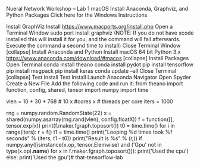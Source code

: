 Nueral Network Workshop – Lab 1 macOS
Install Anaconda, Graphviz, and Python Packages
Click here for the Windows Instructions

Install GraphViz
Install https://www.macports.org/install.php
Open a Terminal Window
sudo port install graphviz (NOTE: If you do not have xcode installed this will install it for you, and the command will fail afterwards. Execute the command a second time to install)
Close Terminal Window
[collapse]
Install Anaconda and Python
Install macOS 64 bit Python 3.x https://www.anaconda.com/download/#macos
[collapse]
Install Packages
Open Terminal
conda install theano
conda install pydot
pip install tensorflow
pip install msgpack
pip install keras
conda update –all
Close Terminal
[collapse]
Test Install
Test Install
Launch Anaconda Navigator
Open Spyder
Create a New File
Add the following code and run it:
from theano import function, config, shared, tensor
import numpy
import time

vlen = 10 * 30 * 768  # 10 x #cores x # threads per core
iters = 1000

rng = numpy.random.RandomState(22)
x = shared(numpy.asarray(rng.rand(vlen), config.floatX))
f = function([], tensor.exp(x))
print(f.maker.fgraph.toposort())
t0 = time.time()
for i in range(iters):
    r = f()
t1 = time.time()
print("Looping %d times took %f seconds" % (iters, t1 - t0))
print("Result is %s" % (r,))
if numpy.any([isinstance(x.op, tensor.Elemwise) and
              ('Gpu' not in type(x.op).__name__)
              for x in f.maker.fgraph.toposort()]):
    print('Used the cpu')
else:
    print('Used the gpu')# that-tensorflow-lab

